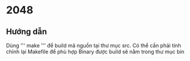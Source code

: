 # 2048



## Hướng dẫn

Dùng 
'''
make
'''
để build mã nguồn tại thư mục src. Có thể cần phải tinh chỉnh lại Makefile để phù hợp
Binary được build sẽ nằm trong thư mục bin